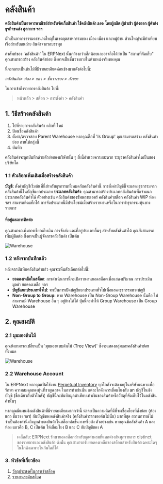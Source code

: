 <!-- add-breadcrumbs -->
# คลังสินค้า

**คลังสินค้าเป็นอาคารพาณิชย์สำหรับจัดเก็บสินค้า ใช้คลังสินค้า are
โดยผู้ผลิต ผู้นำเข้า ผู้ส่งออก ผู้ค้าส่ง ธุรกิจขนส่ง
ศุลกากร ฯลฯ**

มักเป็นอาคารธรรมดาขนาดใหญ่ในเขตอุตสาหกรรมของ
เมือง เมือง และหมู่บ้าน ส่วนใหญ่จะมีท่าเทียบเรือสำหรับขนถ่าย
สินค้าจากรถบรรทุก

คำศัพท์ของ 'คลังสินค้า' ใน ERPNext นั้นกว้างกว่าเล็กน้อยและอาจถือได้ว่าเป็น "สถานที่จัดเก็บ" คุณสามารถสร้าง คลังสินค้าย่อย ซึ่งอาจเป็นชั้นวางภายในตำแหน่งจริงของคุณ

นี่จะกลายเป็นต้นไม้ที่มีรายละเอียดค่อนข้างมากดังต่อไปนี้:

*คลังสินค้า> ห้อง > แถว > ชั้นวางของ > ถังขยะ*

ในการเข้าถึงรายการคลังสินค้า ไปที่:
> หน้าหลัก > สต็อก > การตั้งค่า > คลังสินค้า

## 1. วิธีสร้างคลังสินค้า
1. ไปที่รายการคลังสินค้า คลิกที่ ใหม่
1. ป้อนชื่อคลังสินค้า
1. ตั้งค่า/ตรวจสอบ Parent Warehouse หากคุณติ๊กที่ 'Is Group' คุณสามารถสร้าง คลังสินค้าย่อย ภายใต้กลุ่มนี้ 
1. บันทึก

คลังสินค้าจะถูกบันทึกด้วยตัวย่อของบริษัทนั้น ๆ สิ่งนี้อำนวยความสะดวก
ระบุว่าคลังสินค้าใดเป็นของ บริษัทใด

### 1.1 ตัวเลือกเพิ่มเติมเมื่อสร้างคลังสินค้า
**บัญชี**: ตั้งค่าบัญชีเริ่มต้นที่นี่สำหรับธุรกรรมทั้งหมดกับคลังสินค้านี้ การตั้งค่าบัญชีนี้จะแสดงธุรกรรมจากคลังสินค้านี้ในบัญชีแยกประเภท
**ประเภทคลังสินค้า**: คุณสามารถสร้างประเภทคลังสินค้าเพื่อจำแนกประเภทคลังสินค้าได้ ตัวอย่างเช่น คลังสินค้าของซัพพลายเออร์ คลังสินค้าสต็อก คลังสินค้า WIP ห้อง ฯลฯ สามารถติดแท็กได้ การจัดประเภทนี้มีประโยชน์เมื่อสร้างรายงานหรือในการทำธุรกรรมหุ้นบางรายการ

#### ที่อยู่และการติดต่อ
คุณสามารถเพิ่มการเรียกเก็บเงิน การจัดส่ง และที่อยู่ประเภทอื่นๆ สำหรับคลังสินค้าได้ คุณยังสามารถเพิ่มผู้ติดต่อ ซึ่งอาจเป็นผู้จัดการคลังสินค้า เป็นต้น

![Warehouse](/docs/assets/img/stock/warehouse.png)

### 1.2 หลังจากบันทึกแล้ว
หลังจากบันทึกคลังสินค้าแล้ว คุณจะเห็นตัวเลือกต่อไปนี้:

* **ยอดคงเหลือในสต็อค**: การดำเนินการนี้จะเปิดรายงานยอดสต็อคเพื่อแสดงปริมาณ การประเมินมูลค่า ยอดคงเหลือ ฯลฯ
* **บัญชีแยกประเภททั่วไป**: จะเป็นการเปิดบัญชีแยกประเภททั่วไปเพื่อแสดงธุรกรรมทางบัญชี
* **Non-Group to Group**: หาก Warehouse เป็น Non-Group Warehouse นั่นคือ ไม่สามารถมี Warehouse อื่น ๆ อยู่ข้างใต้ได้ ปุ่มนี้จะทำให้ Group Warehouse เป็น Group Warehouse

## 2. คุณสมบัติ

### 2.1 มุมมองต้นไม้
คุณยังสามารถเปลี่ยนเป็น 'มุมมองแบบต้นไม้ (Tree View)' ซึ่งจะแสดงกลุ่มและคลังสินค้าย่อยทั้งหมด

<img class="screenshot" alt="Warehouse" src="{{docs_base_url}}/assets/img/stock/warehouse-tree.png">

### 2.2 Warehouse Account
ใน ERPNext หากคุณเปิดใช้งาน [Perpetual Inventory](/docs/user/manual/th/stock/perpetual-inventory) ทุกโกดังจะต้องอยู่ในบริษัทเฉพาะเพื่อรักษา
ความสมดุลของหุ้นที่ชาญฉลาด ในการทำเช่นนั้น แต่ละโกดังควรเชื่อมโยงกับ an
บัญชีในผังบัญชี (ชื่อเดียวกับตัวโกดัง) บัญชีนี้จะบันทึกมูลค่าเทียบเท่าเงินของสินค้าหรือวัสดุที่จัดเก็บไว้ในคลังสินค้านั้นๆ

หากคุณมีแผนผังคลังสินค้าที่มีรายละเอียดมากกว่านี้ น่าจะเป็นความคิดที่ดีที่จะเชื่อมโยงที่ตั้งย่อย (ห้อง แถว ชั้นวาง ฯลฯ) กับบัญชีของคลังสินค้าจริง (คลังสินค้ารากของต้นไม้นั้น) มากที่สุด
สถานการณ์ไม่จำเป็นต้องคำนึงถึงมูลค่าของสินค้าในสต็อกต่อชั้นวางหรือถัง ตัวอย่างเช่น หากคุณมีคลังสินค้า A และห้อง แถวคือ B, C เป็นต้น ให้เชื่อมโยง B และ C กับบัญชีของ A

> เคล็ดลับ: ERPNext รักษายอดสต็อกสำหรับชุดค่าผสมที่แตกต่างกันทุกรายการ distinct
ของรายการและคลังสินค้า ดังนั้น คุณสามารถรับยอดคงเหลือของสต็อกสำหรับสินค้าเฉพาะใดๆ ในโกดังเฉพาะในวันใดก็ได้

### 3. หัวข้อที่เกี่ยวข้อง
1. [วัตถุประสงค์ในการเข้าสต็อค](/docs/user/manual/th/stock/articles/stock-entry-purpose)
1. [รายงานระดับสต็อค](/docs/user/manual/th/stock/stock-level-report)